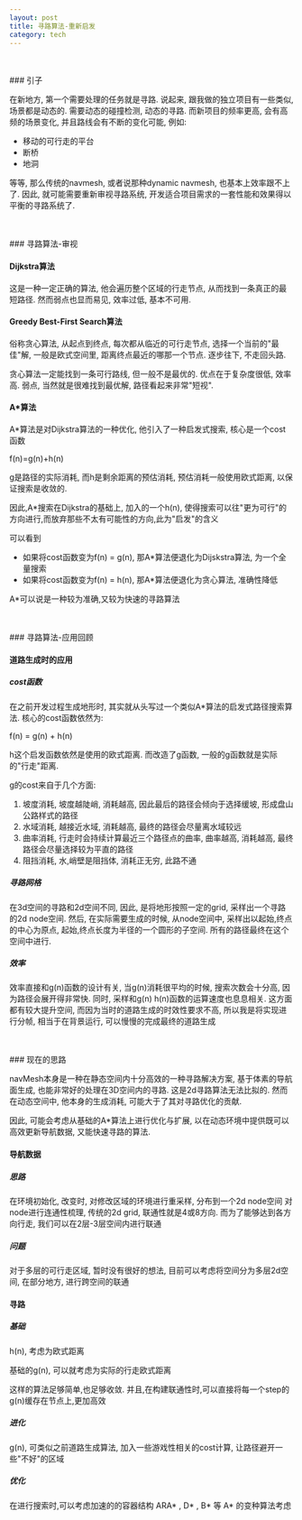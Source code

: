 ```yaml
---
layout: post
title: 寻路算法-重新启发
category: tech
---
```

<br>
<br>
### 引子

在新地方, 第一个需要处理的任务就是寻路. 说起来, 跟我做的独立项目有一些类似, 场景都是动态的. 需要动态的碰撞检测, 动态的寻路.
而新项目的频率更高, 会有高频的场景变化, 并且路线会有不断的变化可能, 例如:

* 移动的可行走的平台
* 断桥
* 地洞

等等, 那么传统的navmesh, 或者说那种dynamic navmesh, 也基本上效率跟不上了.
因此, 就可能需要重新审视寻路系统, 开发适合项目需求的一套性能和效果得以平衡的寻路系统了.

<br>
<br>
### 寻路算法-审视

#### Dijkstra算法

这是一种一定正确的算法, 他会遍历整个区域的行走节点, 从而找到一条真正的最短路径. 然而弱点也显而易见, 效率过低, 基本不可用.

#### Greedy Best-First Search算法

俗称贪心算法, 从起点到终点, 每次都从临近的可行走节点, 选择一个当前的"最佳"解, 一般是欧式空间里, 距离终点最近的哪那一个节点. 逐步往下, 不走回头路.

贪心算法一定能找到一条可行路线, 但一般不是最优的. 优点在于复杂度很低, 效率高. 弱点, 当然就是很难找到最优解, 路径看起来非常"短视".

#### A*算法

A*算法是对Dijkstra算法的一种优化, 他引入了一种启发式搜索, 核心是一个cost函数

f(n)=g(n)+h(n)

g是路径的实际消耗, 而h是剩余距离的预估消耗, 预估消耗一般使用欧式距离, 以保证搜索是收敛的.

因此,A*搜索在Dijkstra的基础上, 加入的一个h(n), 使得搜索可以往"更为可行"的方向进行,而放弃那些不太有可能性的方向,此为"启发"的含义

可以看到

* 如果将cost函数变为f(n) = g(n), 那A*算法便退化为Dijskstra算法, 为一个全量搜索
* 如果将cost函数变为f(n) = h(n), 那A*算法便退化为贪心算法, 准确性降低

A*可以说是一种较为准确,又较为快速的寻路算法

<br>
<br>
### 寻路算法-应用回顾

#### 道路生成时的应用

##### cost函数

在之前开发过程生成地形时, 其实就从头写过一个类似A*算法的启发式路径搜索算法. 核心的cost函数依然为:

f(n) = g(n) + h(n)

h这个启发函数依然是使用的欧式距离.
而改造了g函数, 一般的g函数就是实际的"行走"距离.

g的cost来自于几个方面:

1. 坡度消耗, 坡度越陡峭, 消耗越高, 因此最后的路径会倾向于选择缓坡, 形成盘山公路样式的路径
2. 水域消耗, 越接近水域, 消耗越高, 最终的路径会尽量离水域较远
3. 曲率消耗, 行走时会持续计算最近三个路径点的曲率, 曲率越高, 消耗越高, 最终路径会尽量选择较为平直的路径
4. 阻挡消耗, 水,峭壁是阻挡体, 消耗正无穷, 此路不通

##### 寻路网格

在3d空间的寻路和2d空间不同, 因此, 是将地形按照一定的grid, 采样出一个寻路的2d node空间. 
然后, 在实际需要生成的时候, 从node空间中, 采样出以起始,终点的中心为原点,
起始,终点长度为半径的一个圆形的子空间. 所有的路径最终在这个空间中进行.

##### 效率

效率直接和g(n)函数的设计有关, 当g(n)消耗很平均的时候, 搜索次数会十分高, 因为路径会展开得非常快. 同时, 采样和g(n) h(n)函数的运算速度也息息相关. 
这方面都有较大提升空间, 而因为当时的道路生成的时效性要求不高, 所以我是将实现进行分帧, 相当于在背景运行, 可以慢慢的完成最终的道路生成

<br>
<br>
### 现在的思路

navMesh本身是一种在静态空间内十分高效的一种寻路解决方案, 基于体素的导航面生成, 也能非常好的处理在3D空间内的寻路. 这是2d寻路算法无法比拟的.
然而在动态空间中, 他本身的生成消耗, 可能大于了其对寻路优化的贡献.

因此, 可能会考虑从基础的A*算法上进行优化与扩展, 以在动态环境中提供既可以高效更新导航数据, 又能快速寻路的算法.

#### 导航数据

##### 思路

在环境初始化, 改变时, 对修改区域的环境进行重采样, 分布到一个2d node空间
对node进行连通性梳理, 传统的2d grid, 联通性就是4或8方向. 而为了能够达到各方向行走, 我们可以在2层-3层空间内进行联通

##### 问题

对于多层的可行走区域, 暂时没有很好的想法, 目前可以考虑将空间分为多层2d空间, 在部分地方, 进行跨空间的联通

#### 寻路

##### 基础

h(n), 考虑为欧式距离

基础的g(n), 可以就考虑为实际的行走欧式距离

这样的算法足够简单,也足够收敛.
并且,在构建联通性时,可以直接将每一个step的g(n)缓存在节点上,更加高效

##### 进化

g(n), 可类似之前道路生成算法, 加入一些游戏性相关的cost计算, 让路径避开一些"不好"的区域

##### 优化

在进行搜索时,可以考虑加速的的容器结构
ARA* , D* , B* 等 A* 的变种算法考虑



